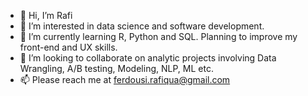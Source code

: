 - 👋 Hi, I’m Rafi
- 👀 I’m interested in data science and software development.
- 🌱 I’m currently learning R, Python and SQL. Planning to improve my front-end and UX skills.
- 💞️ I’m looking to collaborate on analytic projects involving Data Wrangling, A/B testing, Modeling, NLP, ML etc.
- 📫 Please reach me at ferdousi.rafiqua@gmail.com
